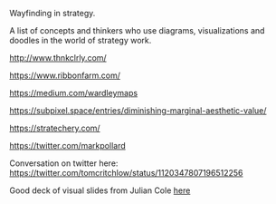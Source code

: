 ---
---

Wayfinding in strategy.

A list of concepts and thinkers who use diagrams, visualizations and doodles in the world of strategy work.

<http://www.thnkclrly.com/>

<https://www.ribbonfarm.com/>

<https://medium.com/wardleymaps>

<https://subpixel.space/entries/diminishing-marginal-aesthetic-value/>

<https://stratechery.com/>

<https://twitter.com/markpollard>

Conversation on twitter here: <https://twitter.com/tomcritchlow/status/1120347807196512256>

Good deck of visual slides from Julian Cole [here](https://docs.google.com/presentation/d/1oI91JTOIk4uZ36aXCCBWiSpYWFnSndQO5RRN8Txg2bc/edit#slide=id.g5543296f87_0_2519)